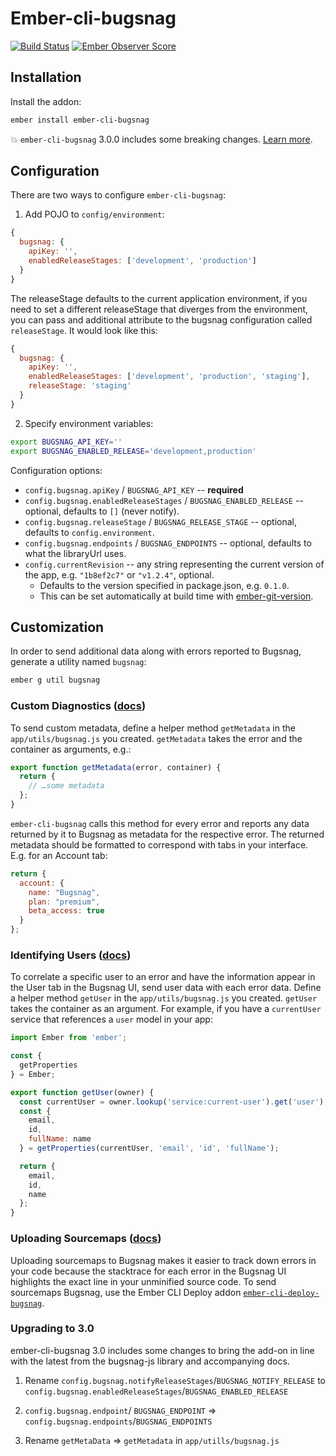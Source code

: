 # Ember-cli-bugsnag

[![Build Status](https://travis-ci.com/adopted-ember-addons/ember-cli-bugsnag.svg)](https://travis-ci.com/adopted-ember-addons/ember-cli-bugsnag) [![Ember Observer Score](https://emberobserver.com/badges/ember-cli-bugsnag.svg)](https://emberobserver.com/addons/ember-cli-bugsnag)

## Installation

Install the addon:

```sh
ember install ember-cli-bugsnag
```

💥 `ember-cli-bugsnag` 3.0.0 includes some breaking changes. [Learn more](#upgrading-to-30).

## Configuration

There are two ways to configure `ember-cli-bugsnag`:

1. Add POJO to `config/environment`:

```javascript
{
  bugsnag: {
    apiKey: '',
    enabledReleaseStages: ['development', 'production']
  }
}
```

The releaseStage defaults to the current application environment, if you
need to set a different releaseStage that diverges from the environment, you
can pass and additional attribute to the bugsnag configuration called
`releaseStage`. It would look like this:

```javascript
{
  bugsnag: {
    apiKey: '',
    enabledReleaseStages: ['development', 'production', 'staging'],
    releaseStage: 'staging'
  }
}
```

2. Specify environment variables:

```sh
export BUGSNAG_API_KEY=''
export BUGSNAG_ENABLED_RELEASE='development,production'
```

Configuration options:

 * `config.bugsnag.apiKey` / `BUGSNAG_API_KEY` -- **required**
 * `config.bugsnag.enabledReleaseStages` / `BUGSNAG_ENABLED_RELEASE` -- optional, defaults to `[]` (never notify).
 * `config.bugsnag.releaseStage` / `BUGSNAG_RELEASE_STAGE` -- optional, defaults to `config.environment`.
 * `config.bugsnag.endpoints` / `BUGSNAG_ENDPOINTS` -- optional, defaults to what the libraryUrl uses.
 * `config.currentRevision` -- any string representing the current version of the app, e.g. `"1b8ef2c7"` or `"v1.2.4"`, optional.
   * Defaults to the version specified in package.json, e.g. `0.1.0`.
   * This can be set automatically at build time with [ember-git-version](https://github.com/rwjblue/ember-git-version).

## Customization

In order to send additional data along with errors reported to Bugsnag, generate
a utility named `bugsnag`:

```sh
ember g util bugsnag
```

### Custom Diagnostics ([docs](https://docs.bugsnag.com/platforms/browsers/#custom-diagnostics))

To send custom metadata, define a helper method `getMetadata` in the
`app/utils/bugsnag.js` you created. `getMetadata` takes the error and the
container as arguments, e.g.:

```js
export function getMetadata(error, container) {
  return {
    // …some metadata
  };
}
```

`ember-cli-bugsnag` calls this method for every error and reports any data
returned by it to Bugsnag as metadata for the respective error. The returned
metadata should be formatted to correspond with tabs in your interface. E.g.
for an Account tab:

```js
return {
  account: {
    name: "Bugsnag",
    plan: "premium",
    beta_access: true
  }
};
```

### Identifying Users ([docs](https://docs.bugsnag.com/platforms/browsers/#identifying-users))

To correlate a specific user to an error and have the information appear in the
User tab in the Bugsnag UI, send user data with each error data. Define a
helper method `getUser` in the `app/utils/bugsnag.js` you created. `getUser`
takes the container as an argument. For example, if you have a `currentUser`
service that references a `user` model in your app:

```js
import Ember from 'ember';

const {
  getProperties
} = Ember;

export function getUser(owner) {
  const currentUser = owner.lookup('service:current-user').get('user');
  const {
    email,
    id,
    fullName: name
  } = getProperties(currentUser, 'email', 'id', 'fullName');

  return {
    email,
    id,
    name
  };
}
```

### Uploading Sourcemaps ([docs](https://docs.bugsnag.com/api/js-source-map-upload))

Uploading sourcemaps to Bugsnag makes it easier to track down errors in your
code because the stacktrace for each error in the Bugsnag UI highlights the
exact line in your unminified source code. To send sourcemaps  Bugsnag, use the
Ember CLI Deploy addon [`ember-cli-deploy-bugsnag`](https://github.com/IcarusWorks/ember-cli-deploy-bugsnag).

### Upgrading to 3.0

ember-cli-bugsnag 3.0 includes some changes to bring the add-on in line with the latest from the bugsnag-js library and accompanying docs.

1. Rename `config.bugsnag.notifyReleaseStages`/`BUGSNAG_NOTIFY_RELEASE` to `config.bugsnag.enabledReleaseStages`/`BUGSNAG_ENABLED_RELEASE`

2. `config.bugsnag.endpoint`/ `BUGSNAG_ENDPOINT` => `config.bugsnag.endpoints`/`BUGSNAG_ENDPOINTS`

3. Rename `getMetaData` =>  `getMetadata` in `app/utills/bugsnag.js`
